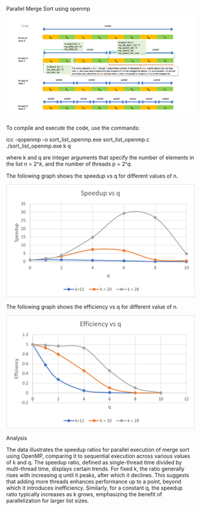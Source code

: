 Parallel Merge Sort using openmp

![Parallel Merge Sort](https://github.com/susavlsh10/Parallel-Computing/blob/main/images/MergeSort.png)


To compile and execute the code, use the commands:

icc -qopenmp -o sort_list_openmp.exe sort_list_openmp.c
./sort_list_openmp.exe k q

where k and q are integer arguments that specify the number of elements in the list n = 2^𝑘, and the number of threads p = 2^𝑞.


The following graph shows the speedup vs q for different values of n.

![speedup vs q](https://github.com/susavlsh10/Parallel-Computing/blob/main/Parallel%20Merge%20Sort%20using%20openmp/Speedup.png)

The following graph shows the efficiency vs q for different value of n.

![efficiency vs q](https://github.com/susavlsh10/Parallel-Computing/blob/main/Parallel%20Merge%20Sort%20using%20openmp/Efficiency.png)

Analysis

The data illustrates the speedup ratios for parallel execution of merge sort using OpenMP, comparing it to sequential execution across various values of k and q. The speedup ratio, defined as single-thread time divided by multi-thread time, displays certain trends. For fixed k, the ratio generally rises with increasing q until it peaks, after which it declines. This suggests that adding more threads enhances performance up to a point, beyond which it introduces inefficiency. Similarly, for a constant q, the speedup ratio typically increases as k grows, emphasizing the benefit of parallelization for larger list sizes. 
